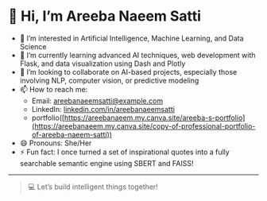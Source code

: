 # 👋 Hi, I’m Areeba Naeem Satti

- 👀 I’m interested in Artificial Intelligence, Machine Learning, and Data Science  
- 🌱 I’m currently learning advanced AI techniques, web development with Flask, and data visualization using Dash and Plotly  
- 💞️ I’m looking to collaborate on AI-based projects, especially those involving NLP, computer vision, or predictive modeling  
- 📫 How to reach me:  
  - Email: areebanaeemsatti@example.com  
  - LinkedIn: [linkedin.com/in/areebanaeemsatti](https://linkedin.com/in/areebanaeemsatti)
  - portfolio([https://areebanaeem.my.canva.site/areeba-s-portfolio](https://areebanaeem.my.canva.site/copy-of-professional-portfolio-of-areeba-naeem-satti))
- 😄 Pronouns: She/Her  
- ⚡ Fun fact: I once turned a set of inspirational quotes into a fully searchable semantic engine using SBERT and FAISS!

---

> 💻 Let’s build intelligent things together!

<!---
Areebanaeemsatti/Areebanaeemsatti is a ✨ special ✨ repository because its `README.md` (this file) appears on your GitHub profile.
You can click the Preview link to take a look at your changes.
--->
